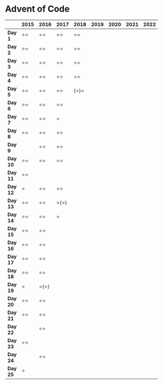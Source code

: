 # Advent of Code

|              	| **2015**   	| **2016**   	| **2017**   	| **2018**   	| **2019**   	| **2020**   	| **2021**   	| **2022**   	| **2023**   	| **2024**   	|
|--------------	|------------	|------------	|------------	|------------	|------------	|------------	|------------	|------------	|------------	|------------	|
| **Day 1**    	| ⭐⭐         	| ⭐⭐         	| ⭐⭐         	| ⭐⭐         	|            	|            	|            	|            	| ⭐⭐         	| ⭐⭐         	|
| **Day 2**    	| ⭐⭐         	| ⭐⭐         	| ⭐⭐         	| ⭐⭐         	|            	|            	|            	|            	| ⭐⭐         	| ⭐⭐         	|
| **Day 3**    	| ⭐⭐         	| ⭐⭐         	| ⭐⭐         	| ⭐⭐         	|            	|            	|            	|            	| ⭐⭐         	| ⭐⭐         	|
| **Day 4**    	| ⭐⭐         	| ⭐⭐         	| ⭐⭐         	| ⭐⭐         	|            	|            	|            	|            	| ⭐⭐         	| ⭐⭐(GPT)    	|
| **Day 5**    	| ⭐⭐         	| ⭐⭐         	| ⭐⭐         	| (⭐)⭐       	|            	|            	|            	|            	| ⭐⭐         	| ⭐⭐         	|
| **Day 6**    	| ⭐⭐         	| ⭐⭐         	| ⭐⭐         	|            	|            	|            	|            	|            	| ⭐⭐         	| ⭐⭐         	|
| **Day 7**    	| ⭐⭐         	| ⭐⭐         	| ⭐          	|            	|            	|            	|            	|            	| ⭐⭐         	| ⭐⭐        	|
| **Day 8**    	| ⭐⭐         	| ⭐⭐         	| ⭐⭐         	|            	|            	|            	|            	|            	| ⭐⭐         	| ⭐⭐         	|
| **Day 9**    	|            	| ⭐⭐         	| ⭐⭐         	|            	|            	|            	|            	|            	| ⭐⭐         	| ⭐⭐         	|
| **Day 10**   	| ⭐⭐         	| ⭐⭐         	| ⭐⭐         	|            	|            	|            	|            	|            	| ⭐          	| ⭐⭐         	|
| **Day 11**   	| ⭐⭐         	|            	|            	|            	|            	|            	|            	|            	| ⭐⭐         	| ⭐⭐         	|
| **Day 12**   	| ⭐          	| ⭐⭐         	| ⭐⭐         	|            	|            	|            	|            	|            	| ⭐          	| ⭐         	|
| **Day 13**   	| ⭐⭐         	| ⭐⭐         	| ⭐(⭐)       	|            	|            	|            	|            	|            	| ⭐          	|(⭐⭐)        	|
| **Day 14**   	| ⭐⭐         	| ⭐⭐         	| ⭐          	|            	|            	|            	|            	|            	| ⭐          	| ⭐⭐         	|
| **Day 15**   	| ⭐⭐         	| ⭐⭐         	|            	|            	|            	|            	|            	|            	| ⭐⭐         	| ⭐⭐         	|
| **Day 16**   	| ⭐⭐         	| ⭐⭐         	|            	|            	|            	|            	|            	|            	|            	|            	|
| **Day 17**   	| ⭐⭐         	| ⭐⭐         	|            	|            	|            	|            	|            	|            	|            	| ⭐(⭐)       	|
| **Day 18**   	| ⭐⭐         	| ⭐⭐         	|            	|            	|            	|            	|            	|            	|            	| ⭐⭐         	|
| **Day 19**   	| ⭐          	| ⭐(⭐)       	|            	|            	|            	|            	|            	|            	| ⭐          	|            	|
| **Day 20**   	| ⭐⭐         	| ⭐⭐         	|            	|            	|            	|            	|            	|            	| ⭐⭐         	|            	|
| **Day 21**   	| ⭐⭐         	| ⭐⭐         	|            	|            	|            	|            	|            	|            	| ⭐          	|            	|
| **Day 22**   	|            	| ⭐⭐         	|            	|            	|            	|            	|            	|            	|            	|            	|
| **Day 23**   	| ⭐⭐         	|            	|            	|            	|            	|            	|            	|            	|            	|            	|
| **Day 24**   	|            	| ⭐⭐         	|            	|            	|            	|            	|            	|            	| ⭐          	|            	|
| **Day 25**   	| ⭐          	|            	|            	|            	|            	|            	|            	|            	|            	|            	|